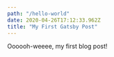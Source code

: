 ```yaml
---
path: "/hello-world"
date: 2020-04-26T17:12:33.962Z
title: "My First Gatsby Post"
---
```


Oooooh-weeee, my first blog post!